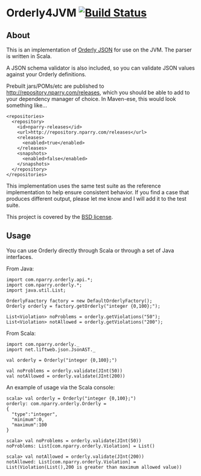 Orderly4JVM [![Build Status](https://travis-ci.org/nparry/orderly4jvm.svg)](https://travis-ci.org/nparry/orderly4jvm)
===========

About
-----

This is an implementation of [Orderly JSON](http://orderly-json.org/) for use on
the JVM.  The parser is written in Scala.

A JSON schema validator is also included, so you can validate JSON values against
your Orderly definitions.

Prebuilt jars/POMs/etc are published to http://repository.nparry.com/releases,
which you should be able to add to your dependency manager of choice. In
Maven-ese, this would look something like...

    <repositories>
      <repository>
        <id>nparry-releases</id>
        <url>http://repository.nparry.com/releases</url>
        <releases>
          <enabled>true</enabled>
        </releases>
        <snapshots>
          <enabled>false</enabled>
        </snapshots>
      </repository>
    </repositories>

This implementation uses the same test suite as the reference implementation to
help ensure consistent behavior.  If you find a case that produces different
output, please let me know and I will add it to the test suite.

This project is covered by the [BSD license](http://www.opensource.org/licenses/bsd-license.php).


Usage
-----

You can use Orderly directly through Scala or through a set of Java interfaces.

From Java:

    import com.nparry.orderly.api.*;
    import com.nparry.orderly.*;
    import java.util.List;

    OrderlyFaactory factory = new DefaultOrderlyFactory();
    Orderly orderly = factory.getOrderly("integer {0,100};");

    List<Violation> noProblems = orderly.getViolations("50");
    List<Violation> notAllowed = orderly.getViolations("200");

From Scala:

    import com.nparry.orderly._
    import net.liftweb.json.JsonAST._

    val orderly = Orderly("integer {0,100};")

    val noProblems = orderly.validate(JInt(50))
    val notAllowed = orderly.validate(JInt(200))

An example of usage via the Scala console:

    scala> val orderly = Orderly("integer {0,100};")
    orderly: com.nparry.orderly.Orderly = 
    {
      "type":"integer",
      "minimum":0,
      "maximum":100
    }

    scala> val noProblems = orderly.validate(JInt(50))
    noProblems: List[com.nparry.orderly.Violation] = List()

    scala> val notAllowed = orderly.validate(JInt(200))
    notAllowed: List[com.nparry.orderly.Violation] = List(Violation(List(),200 is greater than maximum allowed value))

